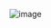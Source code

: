 ![image](https://github.com/VisawaPRO/03376836-OOP-2566-Lab-03/assets/144195555/2009a08d-77e1-4946-9d02-081db25fe2e6)

